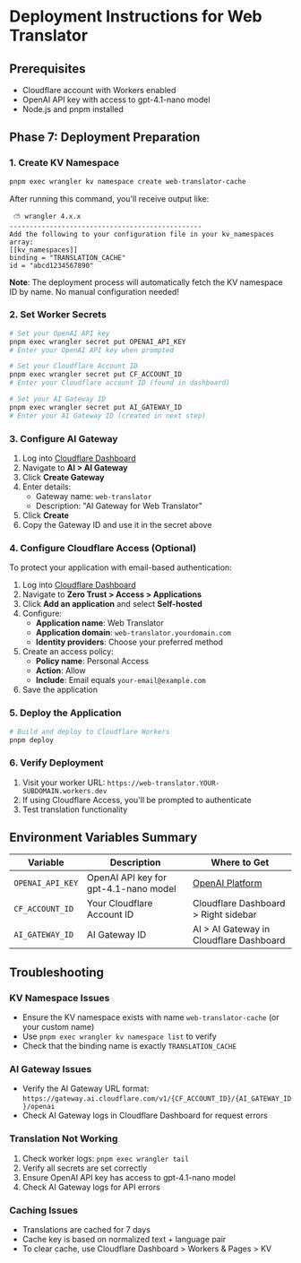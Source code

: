 # Deployment Instructions for Web Translator

## Prerequisites
- Cloudflare account with Workers enabled
- OpenAI API key with access to gpt-4.1-nano model
- Node.js and pnpm installed

## Phase 7: Deployment Preparation

### 1. Create KV Namespace
```bash
pnpm exec wrangler kv namespace create web-translator-cache
```

After running this command, you'll receive output like:
```
 ⛅️ wrangler 4.x.x
------------------------------------------------
Add the following to your configuration file in your kv_namespaces array:
[[kv_namespaces]]
binding = "TRANSLATION_CACHE"
id = "abcd1234567890"
```

**Note**: The deployment process will automatically fetch the KV namespace ID by name. No manual configuration needed!

### 2. Set Worker Secrets
```bash
# Set your OpenAI API key
pnpm exec wrangler secret put OPENAI_API_KEY
# Enter your OpenAI API key when prompted

# Set your Cloudflare Account ID
pnpm exec wrangler secret put CF_ACCOUNT_ID
# Enter your Cloudflare account ID (found in dashboard)

# Set your AI Gateway ID
pnpm exec wrangler secret put AI_GATEWAY_ID
# Enter your AI Gateway ID (created in next step)
```

### 3. Configure AI Gateway
1. Log into [Cloudflare Dashboard](https://dash.cloudflare.com)
2. Navigate to **AI > AI Gateway**
3. Click **Create Gateway**
4. Enter details:
   - Gateway name: `web-translator`
   - Description: "AI Gateway for Web Translator"
5. Click **Create**
6. Copy the Gateway ID and use it in the secret above

### 4. Configure Cloudflare Access (Optional)
To protect your application with email-based authentication:

1. Log into [Cloudflare Dashboard](https://dash.cloudflare.com)
2. Navigate to **Zero Trust > Access > Applications**
3. Click **Add an application** and select **Self-hosted**
4. Configure:
   - **Application name**: Web Translator
   - **Application domain**: `web-translator.yourdomain.com`
   - **Identity providers**: Choose your preferred method
5. Create an access policy:
   - **Policy name**: Personal Access
   - **Action**: Allow
   - **Include**: Email equals `your-email@example.com`
6. Save the application

### 5. Deploy the Application
```bash
# Build and deploy to Cloudflare Workers
pnpm deploy
```

### 6. Verify Deployment
1. Visit your worker URL: `https://web-translator.YOUR-SUBDOMAIN.workers.dev`
2. If using Cloudflare Access, you'll be prompted to authenticate
3. Test translation functionality

## Environment Variables Summary

| Variable | Description | Where to Get |
|----------|-------------|--------------|
| `OPENAI_API_KEY` | OpenAI API key for gpt-4.1-nano model | [OpenAI Platform](https://platform.openai.com/api-keys) |
| `CF_ACCOUNT_ID` | Your Cloudflare Account ID | Cloudflare Dashboard > Right sidebar |
| `AI_GATEWAY_ID` | AI Gateway ID | AI > AI Gateway in Cloudflare Dashboard |

## Troubleshooting

### KV Namespace Issues
- Ensure the KV namespace exists with name `web-translator-cache` (or your custom name)
- Use `pnpm exec wrangler kv namespace list` to verify
- Check that the binding name is exactly `TRANSLATION_CACHE`

### AI Gateway Issues
- Verify the AI Gateway URL format: `https://gateway.ai.cloudflare.com/v1/{CF_ACCOUNT_ID}/{AI_GATEWAY_ID}/openai`
- Check AI Gateway logs in Cloudflare Dashboard for request errors

### Translation Not Working
1. Check worker logs: `pnpm exec wrangler tail`
2. Verify all secrets are set correctly
3. Ensure OpenAI API key has access to gpt-4.1-nano model
4. Check AI Gateway logs for API errors

### Caching Issues
- Translations are cached for 7 days
- Cache key is based on normalized text + language pair
- To clear cache, use Cloudflare Dashboard > Workers & Pages > KV
